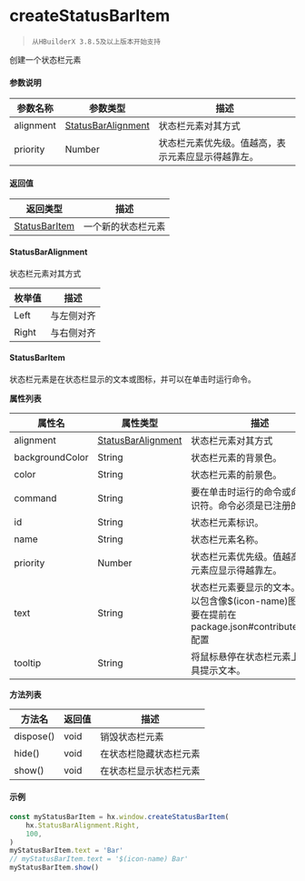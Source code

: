 # createStatusBarItem
> `从HBuilderX 3.8.5及以上版本开始支持`

创建一个状态栏元素

#### 参数说明

|参数名称	|参数类型									|描述												|
|--			|--											|--													|
|alignment	|[StatusBarAlignment](#StatusBarAlignment)	|状态栏元素对其方式									|
|priority	|Number										|状态栏元素优先级。值越高，表示元素应显示得越靠左。	|

#### 返回值

|返回类型						|描述				|
|--								|--					|
|[StatusBarItem](#StatusBarItem)|一个新的状态栏元素	|


#### StatusBarAlignment

状态栏元素对其方式

|枚举值	|描述		|
|--		|--			|
|Left	|与左侧对齐	|
|Right	|与右侧对齐	|

#### StatusBarItem

状态栏元素是在状态栏显示的文本或图标，并可以在单击时运行命令。

**属性列表**

|属性名			|属性类型									|描述																									|
|--				|--											|--																										|
|alignment		|[StatusBarAlignment](#StatusBarAlignment)	|状态栏元素对其方式																						|
|backgroundColor|String										|状态栏元素的背景色。																					|
|color			|String										|状态栏元素的前景色。																					|
|command		|String										|要在单击时运行的命令或命令的标识符。命令必须是已注册的。												|
|id				|String										|状态栏元素标识。																						|
|name			|String										|状态栏元素名称。																						|
|priority		|Number										|状态栏元素优先级。值越高，表示元素应显示得越靠左。														|
|text			|String										|状态栏元素要显示的文本。文本可以包含像$(icon-name)图标，需要在提前在package.json#contributes/icons配置	|
|tooltip		|String										|将鼠标悬停在状态栏元素上时的工具提示文本。																|

**方法列表**

|方法名		|返回值	|描述					|
|--			|--		|--						|
|dispose()	|void	|销毁状态栏元素			|
|hide()		|void	|在状态栏隐藏状态栏元素	|
|show()		|void	|在状态栏显示状态栏元素	|


#### 示例

``` javascript
const myStatusBarItem = hx.window.createStatusBarItem(
    hx.StatusBarAlignment.Right,
    100,
)
myStatusBarItem.text = 'Bar'
// myStatusBarItem.text = '$(icon-name) Bar'
myStatusBarItem.show()
```
